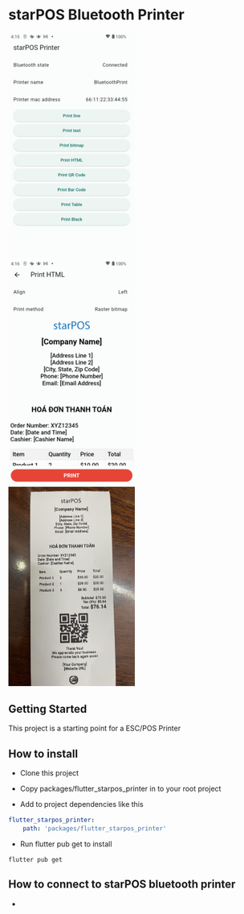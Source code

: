 # starPOS Bluetooth Printer

<img style="width: 50%" src="/screenshots/main.png">
<img style="width: 50%" src="/screenshots/html.png">
<img style="width: 50%" src="/screenshots/html_print.jpg">

## Getting Started

This project is a starting point for a ESC/POS Printer


## How to install

* Clone this project

* Copy packages/flutter_starpos_printer in to your root project

* Add to project dependencies like this

```yaml
flutter_starpos_printer:
    path: 'packages/flutter_starpos_printer'
```

* Run flutter pub get to install
```cli
flutter pub get
```

## How to connect to starPOS bluetooth printer

* 